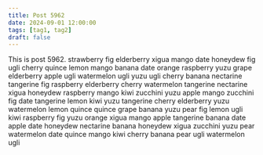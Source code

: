 ```yaml
---
title: Post 5962
date: 2024-09-01 12:00:00
tags: [tag1, tag2]
draft: false
---
```

This is post 5962.
strawberry
fig
elderberry
xigua
mango
date
honeydew
fig
ugli
cherry
quince
lemon
mango
banana
date
orange
raspberry
yuzu
grape
elderberry
apple
ugli
watermelon
ugli
yuzu
ugli
cherry
banana
nectarine
tangerine
fig
raspberry
elderberry
cherry
watermelon
tangerine
nectarine
xigua
honeydew
raspberry
mango
kiwi
zucchini
yuzu
apple
mango
zucchini
fig
date
tangerine
lemon
kiwi
yuzu
tangerine
cherry
elderberry
yuzu
watermelon
lemon
quince
quince
grape
banana
yuzu
pear
fig
lemon
ugli
kiwi
raspberry
fig
yuzu
orange
xigua
mango
apple
tangerine
banana
date
apple
date
honeydew
nectarine
banana
honeydew
xigua
zucchini
yuzu
pear
watermelon
date
quince
mango
kiwi
cherry
banana
pear
ugli
watermelon
ugli
